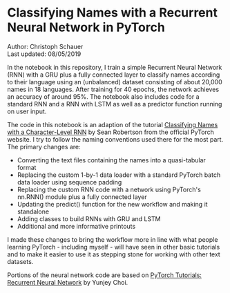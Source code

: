 # Classifying Names with a Recurrent Neural Network in PyTorch

Author: Christoph Schauer <br/>
Last updated: 08/05/2019

In the notebook in this repository, I train a simple Recurrent Neural Network (RNN) with a GRU plus a fully connected layer to classify names according to their language using an (unbalanced) dataset consisting of about 20,000 names in 18 languages. After training for 40 epochs, the network achieves an accuracy of around 95%. The notebook also includes code for a standard RNN and a RNN with LSTM as well as a predictor function running on user input.

The code in this notebook is an adaption of the tutorial [Classifying Names with a Character-Level RNN](https://pytorch.org/tutorials/intermediate/char_rnn_classification_tutorial.html) by Sean Robertson from the official PyTorch website. I try to follow the naming conventions used there for the most part. The primary changes are:
* Converting the text files containing the names into a quasi-tabular format
* Replacing the custom 1-by-1 data loader with a standard PyTorch batch data loader using sequence padding
* Replacing the custom RNN code with a network using PyTorch's nn.RNN() module plus a fully connected layer
* Updating the predict() function for the new workflow and making it standalone
* Adding classes to build RNNs with GRU and LSTM
* Additional and more informative printouts

I made these changes to bring the workflow more in line with what people learning PyTorch - including myself - will have seen in other basic tutorials and to make it easier to use it as stepping stone for working with other text datasets.

Portions of the neural network code are based on [PyTorch Tutorials: Recurrent Neural Network](https://github.com/yunjey/pytorch-tutorial/blob/master/tutorials/02-intermediate/recurrent_neural_network/main.py) by Yunjey Choi.
